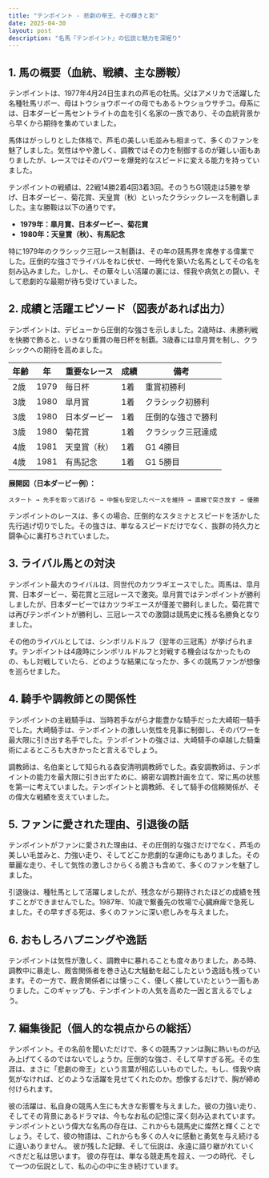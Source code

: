 ```yaml
---
title: "テンポイント - 悲劇の帝王、その輝きと影"
date: 2025-04-30
layout: post
description: "名馬『テンポイント』の伝説と魅力を深堀り"
---
```


## 1. 馬の概要（血統、戦績、主な勝鞍）

テンポイントは、1977年4月24日生まれの芦毛の牡馬。父はアメリカで活躍した名種牡馬リボー、母はトウショウボーイの母でもあるトウショウサチコ。母系には、日本ダービー馬セントライトの血を引く名家の一族であり、その血統背景から早くから期待を集めていました。

馬体はがっしりとした体格で、芦毛の美しい毛並みも相まって、多くのファンを魅了しました。気性はやや激しく、調教ではその力を制御するのが難しい面もありましたが、レースではそのパワーを爆発的なスピードに変える能力を持っていました。

テンポイントの戦績は、22戦14勝2着4回3着3回。そのうちG1競走は5勝を挙げ、日本ダービー、菊花賞、天皇賞（秋）といったクラシックレースを制覇しました。主な勝鞍は以下の通りです。

* **1979年：皐月賞、日本ダービー、菊花賞**
* **1980年：天皇賞（秋）、有馬記念**

特に1979年のクラシック三冠レース制覇は、その年の競馬界を席巻する偉業でした。圧倒的な強さでライバルをねじ伏せ、一時代を築いた名馬としてその名を刻み込みました。しかし、その華々しい活躍の裏には、怪我や病気との闘い、そして悲劇的な最期が待ち受けていました。


## 2. 成績と活躍エピソード（図表があれば出力）

テンポイントは、デビューから圧倒的な強さを示しました。2歳時は、未勝利戦を快勝で飾ると、いきなり重賞の毎日杯を制覇。3歳春には皐月賞を制し、クラシックへの期待を高めました。

| 年齢 | 年 | 重要なレース | 成績 | 備考 |
|---|---|---|---|---|
| 2歳 | 1979 | 毎日杯 | 1着 | 重賞初勝利 |
| 3歳 | 1980 | 皐月賞 | 1着 | クラシック初勝利 |
| 3歳 | 1980 | 日本ダービー | 1着 | 圧倒的な強さで勝利 |
| 3歳 | 1980 | 菊花賞 | 1着 | クラシック三冠達成 |
| 4歳 | 1981 | 天皇賞（秋） | 1着 | G1 4勝目 |
| 4歳 | 1981 | 有馬記念 | 1着 | G1 5勝目 |


**展開図（日本ダービー例）：**

```
スタート → 先手を取って逃げる → 中盤も安定したペースを維持 → 直線で突き放す → 優勝
```

テンポイントのレースは、多くの場合、圧倒的なスタミナとスピードを活かした先行逃げ切りでした。その強さは、単なるスピードだけでなく、抜群の持久力と闘争心に裏打ちされていました。


## 3. ライバル馬との対決

テンポイント最大のライバルは、同世代のカツラギエースでした。両馬は、皐月賞、日本ダービー、菊花賞と三冠レースで激突。皐月賞ではテンポイントが勝利しましたが、日本ダービーではカツラギエースが僅差で勝利しました。菊花賞では再びテンポイントが勝利し、三冠レースでの激闘は競馬史に残る名勝負となりました。

その他のライバルとしては、シンボリルドルフ（翌年の三冠馬）が挙げられます。テンポイントは4歳時にシンボリルドルフと対戦する機会はなかったものの、もし対戦していたら、どのような結果になったか、多くの競馬ファンが想像を巡らせました。


## 4. 騎手や調教師との関係性

テンポイントの主戦騎手は、当時若手ながら才能豊かな騎手だった大崎昭一騎手でした。大崎騎手は、テンポイントの激しい気性を見事に制御し、そのパワーを最大限に引き出す名手でした。テンポイントの強さは、大崎騎手の卓越した騎乗術によるところも大きかったと言えるでしょう。

調教師は、名伯楽として知られる森安清明調教師でした。森安調教師は、テンポイントの能力を最大限に引き出すために、綿密な調教計画を立て、常に馬の状態を第一に考えていました。テンポイントと調教師、そして騎手の信頼関係が、その偉大な戦績を支えていました。


## 5. ファンに愛された理由、引退後の話

テンポイントがファンに愛された理由は、その圧倒的な強さだけでなく、芦毛の美しい毛並みと、力強い走り、そしてどこか悲劇的な運命にもありました。その華麗な走り、そして気性の激しさからくる脆さも含めて、多くのファンを魅了しました。

引退後は、種牡馬として活躍しましたが、残念ながら期待されたほどの成績を残すことができませんでした。1987年、10歳で繋養先の牧場で心臓麻痺で急死しました。その早すぎる死は、多くのファンに深い悲しみを与えました。


## 6. おもしろハプニングや逸話

テンポイントは気性が激しく、調教中に暴れることも度々ありました。ある時、調教中に暴走し、厩舎関係者を巻き込む大騒動を起こしたという逸話も残っています。その一方で、厩舎関係者には懐っこく、優しく接していたという一面もありました。このギャップも、テンポイントの人気を高めた一因と言えるでしょう。


## 7. 編集後記（個人的な視点からの総括）

テンポイント。その名前を聞いただけで、多くの競馬ファンは胸に熱いものが込み上げてくるのではないでしょうか。圧倒的な強さ、そして早すぎる死。その生涯は、まさに「悲劇の帝王」という言葉が相応しいものでした。もし、怪我や病気がなければ、どのような活躍を見せてくれたのか。想像するだけで、胸が締め付けられます。

彼の活躍は、私自身の競馬人生にも大きな影響を与えました。彼の力強い走り、そしてその背景にあるドラマは、今もなお私の記憶に深く刻み込まれています。テンポイントという偉大な名馬の存在は、これからも競馬史に燦然と輝くことでしょう。そして、彼の物語は、これからも多くの人々に感動と勇気を与え続けるに違いありません。  彼が残した記録、そして伝説は、永遠に語り継がれていくべきだと私は思います。  彼の存在は、単なる競走馬を超え、一つの時代、そして一つの伝説として、私の心の中に生き続けています。

